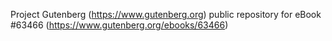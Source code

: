 Project Gutenberg (https://www.gutenberg.org) public repository for eBook #63466 (https://www.gutenberg.org/ebooks/63466)
